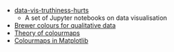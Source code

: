 ---
---

- [data-vis-truthiness-hurts](https://github.com/UoMResearchIT/data-vis-truthiness-hurts)
    - A set of Jupyter notebooks on data visualisation
- [Brewer colours for qualitative data](http://colorbrewer2.org)
- [Theory of colourmaps](http://peterkovesi.com/projects/colourmaps/)
- [Colourmaps in Matplotlib](https://matplotlib.org/users/colormaps.html#colormaps)

